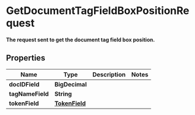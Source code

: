 

# GetDocumentTagFieldBoxPositionRequest

#### The request sent to get the document tag field box position.

## Properties

Name | Type | Description | Notes
------------ | ------------- | ------------- | -------------
**docIDField** | **BigDecimal** |  | 
**tagNameField** | **String** |  | 
**tokenField** | [**TokenField**](TokenField.md) |  | 



